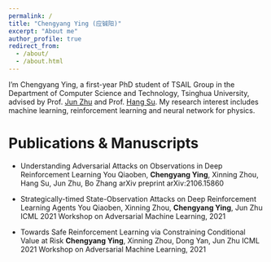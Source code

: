 ```yaml
---
permalink: /
title: "Chengyang Ying (应铖阳)"
excerpt: "About me"
author_profile: true
redirect_from: 
  - /about/
  - /about.html
---
```


I’m Chengyang Ying, a first-year PhD student of TSAIL Group in the Department of Computer Science and Technology, Tsinghua University, advised by Prof. [Jun Zhu](https://ml.cs.tsinghua.edu.cn/~jun/index.shtml) and Prof. [Hang Su](https://www.suhangss.me/). My research interest includes machine learning, reinforcement learning and neural network for physics.

Publications & Manuscripts
======
* Understanding Adversarial Attacks on Observations in Deep Reinforcement Learning
You Qiaoben, **Chengyang Ying**, Xinning Zhou, Hang Su, Jun Zhu, Bo Zhang
arXiv preprint arXiv:2106.15860

* Strategically-timed State-Observation Attacks on Deep Reinforcement Learning Agents
You Qiaoben, Xinning Zhou, **Chengyang Ying**, Jun Zhu
ICML 2021 Workshop on Adversarial Machine Learning, 2021

* Towards Safe Reinforcement Learning via Constraining Conditional Value at Risk
**Chengyang Ying**, Xinning Zhou, Dong Yan, Jun Zhu
ICML 2021 Workshop on Adversarial Machine Learning, 2021
